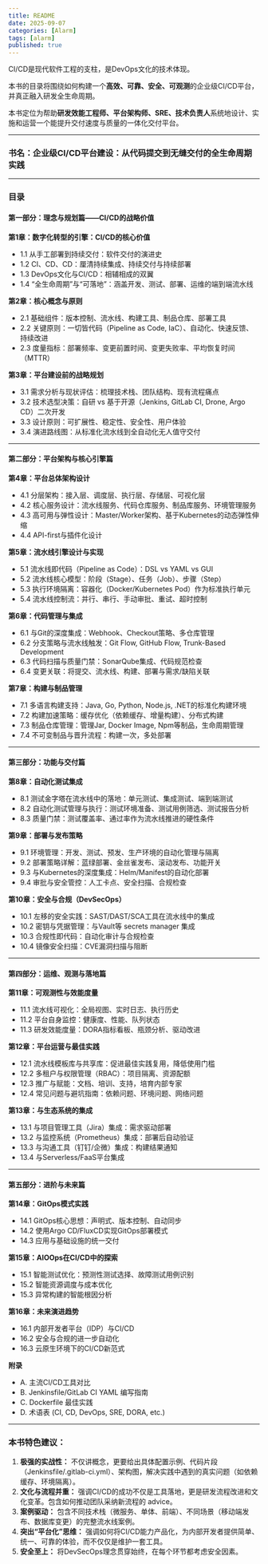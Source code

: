 ```yaml
---
title: README
date: 2025-09-07
categories: [Alarm]
tags: [alarm]
published: true
---
```



CI/CD是现代软件工程的支柱，是DevOps文化的技术体现。

本书的目录将围绕如何构建一个**高效、可靠、安全、可观测**的企业级CI/CD平台，并真正融入研发全生命周期。

本书定位为帮助**研发效能工程师、平台架构师、SRE、技术负责人**系统地设计、实施和运营一个能提升交付速度与质量的一体化交付平台。

---

### **书名：企业级CI/CD平台建设：从代码提交到无缝交付的全生命周期实践**

---

### **目录**

#### **第一部分：理念与规划篇——CI/CD的战略价值**

**第1章：数字化转型的引擎：CI/CD的核心价值**
*   1.1 从手工部署到持续交付：软件交付的演进史
*   1.2 CI、CD、CD：厘清持续集成、持续交付与持续部署
*   1.3 DevOps文化与CI/CD：相辅相成的双翼
*   1.4 “全生命周期”与“可落地”：涵盖开发、测试、部署、运维的端到端流水线

**第2章：核心概念与原则**
*   2.1 基础组件：版本控制、流水线、构建工具、制品仓库、部署工具
*   2.2 关键原则：一切皆代码（Pipeline as Code, IaC）、自动化、快速反馈、持续改进
*   2.3 度量指标：部署频率、变更前置时间、变更失败率、平均恢复时间（MTTR）

**第3章：平台建设前的战略规划**
*   3.1 需求分析与现状评估：梳理技术栈、团队结构、现有流程痛点
*   3.2 技术选型决策：自研 vs 基于开源（Jenkins, GitLab CI, Drone, Argo CD）二次开发
*   3.3 设计原则：可扩展性、稳定性、安全性、用户体验
*   3.4 演进路线图：从标准化流水线到全自动化无人值守交付

---

#### **第二部分：平台架构与核心引擎篇**

**第4章：平台总体架构设计**
*   4.1 分层架构：接入层、调度层、执行层、存储层、可视化层
*   4.2 核心服务设计：流水线服务、代码仓库服务、制品库服务、环境管理服务
*   4.3 高可用与弹性设计：Master/Worker架构、基于Kubernetes的动态弹性伸缩
*   4.4 API-first与插件化设计

**第5章：流水线引擎设计与实现**
*   5.1 流水线即代码（Pipeline as Code）：DSL vs YAML vs GUI
*   5.2 流水线核心模型：阶段（Stage）、任务（Job）、步骤（Step）
*   5.3 执行环境隔离：容器化（Docker/Kubernetes Pod）作为标准执行单元
*   5.4 流水线控制流：并行、串行、手动审批、重试、超时控制

**第6章：代码管理与集成**
*   6.1 与Git的深度集成：Webhook、Checkout策略、多仓库管理
*   6.2 分支策略与流水线触发：Git Flow, GitHub Flow, Trunk-Based Development
*   6.3 代码扫描与质量门禁：SonarQube集成、代码规范检查
*   6.4 变更关联：将提交、流水线、构建、部署与需求/缺陷关联

**第7章：构建与制品管理**
*   7.1 多语言构建支持：Java, Go, Python, Node.js, .NET的标准化构建环境
*   7.2 构建加速策略：缓存优化（依赖缓存、增量构建）、分布式构建
*   7.3 制品仓库管理：管理Jar, Docker Image, Npm等制品，生命周期管理
*   7.4 不可变制品与晋升流程：构建一次，多处部署

---

#### **第三部分：功能与交付篇**

**第8章：自动化测试集成**
*   8.1 测试金字塔在流水线中的落地：单元测试、集成测试、端到端测试
*   8.2 自动化测试管理与执行：测试环境准备、测试用例筛选、测试报告分析
*   8.3 质量门禁：测试覆盖率、通过率作为流水线推进的硬性条件

**第9章：部署与发布策略**
*   9.1 环境管理：开发、测试、预发、生产环境的自动化管理与隔离
*   9.2 部署策略详解：蓝绿部署、金丝雀发布、滚动发布、功能开关
*   9.3 与Kubernetes的深度集成：Helm/Manifest的自动化部署
*   9.4 审批与安全管控：人工卡点、安全扫描、合规检查

**第10章：安全与合规（DevSecOps）**
*   10.1 左移的安全实践：SAST/DAST/SCA工具在流水线中的集成
*   10.2 密钥与凭据管理：与Vault等 secrets manager 集成
*   10.3 合规性即代码：自动化审计与合规检查
*   10.4 镜像安全扫描：CVE漏洞扫描与阻断

---

#### **第四部分：运维、观测与落地篇**

**第11章：可观测性与效能度量**
*   11.1 流水线可视化：全局视图、实时日志、执行历史
*   11.2 平台自身监控：健康度、性能、队列状态
*   11.3 研发效能度量：DORA指标看板、瓶颈分析、驱动改进

**第12章：平台运营与最佳实践**
*   12.1 流水线模板库与共享库：促进最佳实践复用，降低使用门槛
*   12.2 多租户与权限管理（RBAC）：项目隔离、资源配额
*   12.3 推广与赋能：文档、培训、支持，培育内部专家
*   12.4 常见问题与避坑指南：依赖问题、环境问题、网络问题

**第13章：与生态系统的集成**
*   13.1 与项目管理工具（Jira）集成：需求驱动部署
*   13.2 与监控系统（Prometheus）集成：部署后自动验证
*   13.3 与沟通工具（钉钉/企微）集成：构建结果通知
*   13.4 与Serverless/FaaS平台集成

---

#### **第五部分：进阶与未来篇**

**第14章：GitOps模式实践**
*   14.1 GitOps核心思想：声明式、版本控制、自动同步
*   14.2 使用Argo CD/FluxCD实现GitOps部署模式
*   14.3 应用与基础设施的统一交付

**第15章：AIOOps在CI/CD中的探索**
*   15.1 智能测试优化：预测性测试选择、故障测试用例识别
*   15.2 智能资源调度与成本优化
*   15.3 异常构建的智能根因分析

**第16章：未来演进趋势**
*   16.1 内部开发者平台（IDP）与CI/CD
*   16.2 安全与合规的进一步自动化
*   16.3 云原生环境下的CI/CD新范式

**附录**
*   A. 主流CI/CD工具对比
*   B. Jenkinsfile/GitLab CI YAML 编写指南
*   C. Dockerfile 最佳实践
*   D. 术语表 (CI, CD, DevOps, SRE, DORA, etc.)

---

### **本书特色建议：**

1.  **极强的实战性：** 不仅讲概念，更要给出具体配置示例、代码片段（Jenkinsfile/.gitlab-ci.yml）、架构图，解决实践中遇到的真实问题（如依赖缓存、环境隔离）。
2.  **文化与流程并重：** 强调CI/CD的成功不仅是工具落地，更是研发流程改进和文化变革。包含如何推动团队采纳新流程的 advice。
3.  **案例驱动：** 包含不同技术栈（微服务、单体、前端）、不同场景（移动端发布、数据库变更）的完整流水线案例。
4.  **突出“平台化”思维：** 强调如何将CI/CD能力产品化，为内部开发者提供简单、统一、可靠的体验，而不仅仅是维护一套工具。
5.  **安全至上：** 将DevSecOps理念贯穿始终，在每个环节都考虑安全因素。

